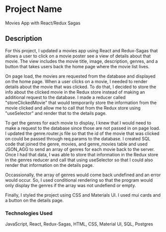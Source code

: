 # Project Name

Movies App with React/Redux Sagas 

## Description
For this project, I updated a movies app using React and Redux-Sagas that allows a user to click on a movie poster see a view of details about that movie. The view includes the movie title, image, description, genres, and a button that takes users back the home page where the movie list lives. 

On page load, the movies are requested from the database and displayed on the home page. When a user clicks on a movie, I needed to render details about the movie that was clicked. To do that, I decided to store the info about the clicked movie in the Redux store instead of making an additional request to the database. I made a reducer called "storeClickedMovie" that would temporarily store the information from the movie clicked and allow me to call that from the Redux store using "useSelector" and render that to the details page.

To get the genres for each movie to display, I knew that I would need to make a request to the database since those are not passed in on page load. I updated the genre.router.js file so that the id of the movie that was clicked on could be passed through req.params to the database. I created SQL code that joined the genre, movies, and genre_movies table and used JSON_AGG to send an array of genres for each movie back to the server. Once I had that data, I was able to store that information in the Redux store in the genres reducer and call that using useSelector so that I could also render that information on the details page. 

Occassionally, the array of genres would come back undefined and an error would occur. So, I used conditional rendering so that the program would only display the genres if the array was not undefiend or empty. 

Finally, I styled the project using CSS and Materials UI. I used mui cards and a button on the details page.

### Technologies Used

JavaScript, React, Redux-Sagas, HTML, CSS, Material UI, SQL, Postgres
